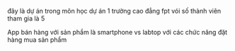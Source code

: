 đây là dự án trong môn học dự án 1 trường cao đẳng fpt
vói số thành viên tham gia là 5


App bán hàng với sản phẩm là smartphone vs labtop
với các chức năng đặt hàng mua sản phẩm
